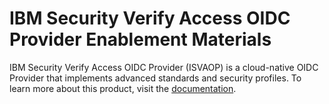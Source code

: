 # IBM Security Verify Access OIDC Provider Enablement Materials

IBM Security Verify Access OIDC Provider (ISVAOP) is a cloud-native OIDC Provider that implements advanced standards and security profiles. 
To learn more about this product, visit the [documentation](https://docs.verify.ibm.com/ibm-security-verify-access/).
